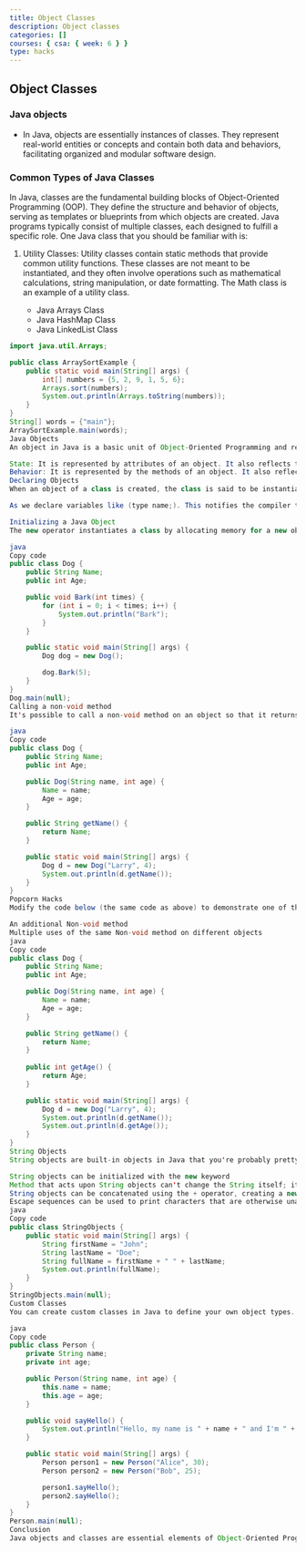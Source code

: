 ```yaml
---
title: Object Classes
description: Object classes
categories: []
courses: { csa: { week: 6 } }
type: hacks
---
```


## Object Classes

### Java objects

- In Java, objects are essentially instances of classes. They represent real-world entities or concepts and contain both data and behaviors, facilitating organized and modular software design.

### Common Types of Java Classes

In Java, classes are the fundamental building blocks of Object-Oriented Programming (OOP). They define the structure and behavior of objects, serving as templates or blueprints from which objects are created. Java programs typically consist of multiple classes, each designed to fulfill a specific role. One Java class that you should be familiar with is:

1. Utility Classes: Utility classes contain static methods that provide common utility functions. These classes are not meant to be instantiated, and they often involve operations such as mathematical calculations, string manipulation, or date formatting. The Math class is an example of a utility class.

   - Java Arrays Class
   - Java HashMap Class
   - Java LinkedList Class

```java
import java.util.Arrays;

public class ArraySortExample {
    public static void main(String[] args) {
        int[] numbers = {5, 2, 9, 1, 5, 6};
        Arrays.sort(numbers);
        System.out.println(Arrays.toString(numbers));
    }
}
String[] words = {"main"};
ArraySortExample.main(words);
Java Objects
An object in Java is a basic unit of Object-Oriented Programming and represents real-life entities. Objects are the instances of a class that are created to use the attributes and methods of a class. A typical Java program creates many objects, which, as you know, interact by invoking methods. An object consists of:

State: It is represented by attributes of an object. It also reflects the properties of an object.
Behavior: It is represented by the methods of an object. It also reflects the response of an object with other objects.
Declaring Objects
When an object of a class is created, the class is said to be instantiated. All the instances share the attributes and the behavior of the class. But the values of those attributes, i.e. the state, are unique for each object. A single class may have any number of instances.

As we declare variables like (type name;). This notifies the compiler that we will use the name to refer to data whose type is type. With a primitive variable, this declaration also reserves the proper amount of memory for the variable. So for reference variables, the type must be strictly a concrete class name. In general, we can't create objects of an abstract class or an interface.

Initializing a Java Object
The new operator instantiates a class by allocating memory for a new object and returning a reference to that memory. The new operator also invokes the class constructor.

java
Copy code
public class Dog {
    public String Name;
    public int Age;

    public void Bark(int times) {
        for (int i = 0; i < times; i++) {
            System.out.println("Bark");
        }
    }

    public static void main(String[] args) {
        Dog dog = new Dog();

        dog.Bark(5);
    }
}
Dog.main(null);
Calling a non-void method
It's possible to call a non-void method on an object so that it returns a value, the type of which is specified with the method.

java
Copy code
public class Dog {
    public String Name;
    public int Age;

    public Dog(String name, int age) {
        Name = name;
        Age = age;
    }

    public String getName() {
        return Name;
    }

    public static void main(String[] args) {
        Dog d = new Dog("Larry", 4);
        System.out.println(d.getName());
    }
}
Popcorn Hacks
Modify the code below (the same code as above) to demonstrate one of the following:

An additional Non-void method
Multiple uses of the same Non-void method on different objects
java
Copy code
public class Dog {
    public String Name;
    public int Age;

    public Dog(String name, int age) {
        Name = name;
        Age = age;
    }

    public String getName() {
        return Name;
    }
    
    public int getAge() {
        return Age;
    }

    public static void main(String[] args) {
        Dog d = new Dog("Larry", 4);
        System.out.println(d.getName());
        System.out.println(d.getAge());
    }
}
String Objects
String objects are built-in objects in Java that you're probably pretty familiar with, but it also functions like a class, with the following properties:

String objects can be initialized with the new keyword
Method that acts upon String objects can't change the String itself; it is immutable.
String objects can be concatenated using the + operator, creating a new string that is the combination of the other two strings
Escape sequences can be used to print characters that are otherwise unavailable, using the "\" (backslash) character.
java
Copy code
public class StringObjects {
    public static void main(String[] args) {
        String firstName = "John";
        String lastName = "Doe";
        String fullName = firstName + " " + lastName;
        System.out.println(fullName);
    }
}
StringObjects.main(null);
Custom Classes
You can create custom classes in Java to define your own object types. These classes can have attributes (fields) and methods that define the behavior of objects created from them. Here's a simple example:

java
Copy code
public class Person {
    private String name;
    private int age;

    public Person(String name, int age) {
        this.name = name;
        this.age = age;
    }

    public void sayHello() {
        System.out.println("Hello, my name is " + name + " and I'm " + age + " years old.");
    }

    public static void main(String[] args) {
        Person person1 = new Person("Alice", 30);
        Person person2 = new Person("Bob", 25);

        person1.sayHello();
        person2.sayHello();
    }
}
Person.main(null);
Conclusion
Java objects and classes are essential elements of Object-Oriented Programming. Objects represent real-world entities, and classes define their structure and behavior. You can create custom classes to model your own object types with specific attributes and methods. Understanding how to work with objects and classes is fundamental to Java development.
